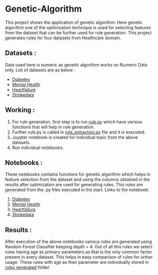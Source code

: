 # Genetic-Algorithm

This project shows the application of genetic algorithm. Here genetic algorithm one of the optimization technique is used for selecting features from the dataset that can be further used for rule generation. This project generates rules for four datasets from Healthcare domain. 

## Datasets :

Data used here is numeric as genetic algorithm works on Numeric Data only.
List of datasets are as below : 
* [Diabetes](https://github.com/HarshitaMav/Genetic-Algorithm/blob/main/data/diabetes.csv)
* [Mental Health](https://github.com/HarshitaMav/Genetic-Algorithm/blob/main/data/mental.csv)
* [Heartfailure](https://github.com/HarshitaMav/Genetic-Algorithm/blob/main/data/heartfailure.csv)
* [Strokedata](https://github.com/HarshitaMav/Genetic-Algorithm/blob/main/data/strokedata.csv)

## Working :
1. For rule generation, first step is to run [rule.py](https://github.com/HarshitaMav/Genetic-Algorithm/blob/main/Notebooks/rule.py) which have various functions that will help in rule generation.
2. Further rule.py is called in [rule_extraction.py](https://github.com/HarshitaMav/Genetic-Algorithm/blob/main/Notebooks/rule_extraction.py) file and it is executed.
3. Juypter notebook is created for individual topic from the above datasets.
4. Run individual notebooks.

## Notebooks :

These notebooks contains functions for genetic algorithm which helps in feature selection from the dataset and using the columns obtained in the results after optimization are used for generating rules. This rules are generated from the .py files executed in the start. Links to the notebook:
1. [Diabetes](https://github.com/HarshitaMav/Genetic-Algorithm/blob/main/Notebooks/diabetes_final.ipynb)
2. [Mental Health](https://github.com/HarshitaMav/Genetic-Algorithm/blob/main/Notebooks/mental_final.ipynb)
3. [Heartfailure](https://github.com/HarshitaMav/Genetic-Algorithm/blob/main/Notebooks/heartfailure_final.ipynb)
4. [Strokedata](https://github.com/HarshitaMav/Genetic-Algorithm/blob/main/Notebooks/strokedata_final.ipynb)

## Results :

After execution of the above notebooks various rules are generated using Random Forest Classifier keeping depth = 4. Out of all this rules we select rules having age as primary parameters as that is the only common factor present in every dataset. This helps in easy comparison of rules for urther usage. These rules with age as their parameter are individually stored in [rules generated](https://github.com/HarshitaMav/Genetic-Algorithm/tree/main/rules%20generated) folder.
